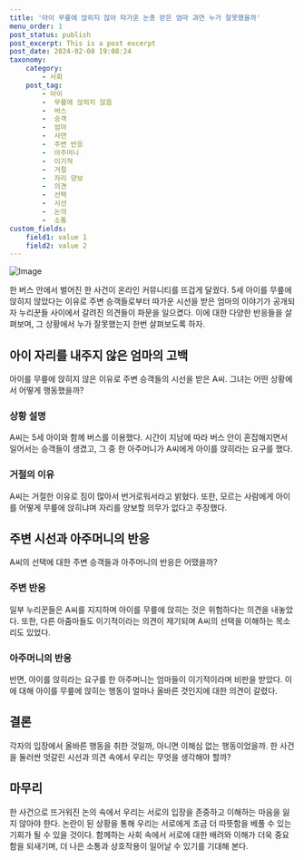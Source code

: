 ```yaml
---
title: '아이 무릎에 앉히지 않아 따가운 눈총 받은 엄마 과연 누가 잘못했을까'
menu_order: 1
post_status: publish
post_excerpt: This is a post excerpt
post_date: 2024-02-08 19:08:24
taxonomy:
    category:
        - 사회
    post_tag:
        - 아이
        -  무릎에 앉히지 않음
        -  버스
        -  승객
        -  엄마
        -  사연
        -  주변 반응
        -  아주머니
        -  이기적
        -  거절
        -  자리 양보
        -  의견
        -  선택
        -  시선
        -  논의
        -  소통
custom_fields:
    field1: value 1
    field2: value 2
---
```


![Image](https://imgnews.pstatic.net/image/421/2024/02/08/0007344126_001_20240208161701388.jpg?type=w647)

한 버스 안에서 벌어진 한 사건이 온라인 커뮤니티를 뜨겁게 달궜다. 5세 아이를 무릎에 앉히지 않았다는 이유로 주변 승객들로부터 따가운 시선을 받은 엄마의 이야기가 공개되자 누리꾼들 사이에서 갈려진 의견들이 파문을 일으켰다. 이에 대한 다양한 반응들을 살펴보며, 그 상황에서 누가 잘못했는지 한번 살펴보도록 하자.
## 아이 자리를 내주지 않은 엄마의 고백
아이를 무릎에 앉히지 않은 이유로 주변 승객들의 시선을 받은 A씨. 그녀는 어떤 상황에서 어떻게 행동했을까?
### 상황 설명
A씨는 5세 아이와 함께 버스를 이용했다. 시간이 지남에 따라 버스 안이 혼잡해지면서 일어서는 승객들이 생겼고, 그 중 한 아주머니가 A씨에게 아이를 앉히라는 요구를 했다.
### 거절의 이유
A씨는 거절한 이유로 짐이 많아서 번거로워서라고 밝혔다. 또한, 모르는 사람에게 아이를 어떻게 무릎에 앉히냐며 자리를 양보할 의무가 없다고 주장했다.
## 주변 시선과 아주머니의 반응
A씨의 선택에 대한 주변 승객들과 아주머니의 반응은 어땠을까?
### 주변 반응
일부 누리꾼들은 A씨를 지지하며 아이를 무릎에 앉히는 것은 위험하다는 의견을 내놓았다. 또한, 다른 아줌마들도 이기적이라는 의견이 제기되며 A씨의 선택을 이해하는 목소리도 있었다.
### 아주머니의 반응
반면, 아이를 앉히라는 요구를 한 아주머니는 엄마들이 이기적이라며 비판을 받았다. 이에 대해 아이를 무릎에 앉히는 행동이 얼마나 올바른 것인지에 대한 의견이 갈렸다.
## 결론
각자의 입장에서 올바른 행동을 취한 것일까, 아니면 이해심 없는 행동이었을까. 한 사건을 둘러싼 엇갈린 시선과 의견 속에서 우리는 무엇을 생각해야 할까?
## 마무리
한 사건으로 뜨거워진 논의 속에서 우리는 서로의 입장을 존중하고 이해하는 마음을 잃지 않아야 한다. 논란이 된 상황을 통해 우리는 서로에게 조금 더 따뜻함을 베풀 수 있는 기회가 될 수 있을 것이다. 함께하는 사회 속에서 서로에 대한 배려와 이해가 더욱 중요함을 되새기며, 더 나은 소통과 상호작용이 일어날 수 있기를 기대해 본다.
